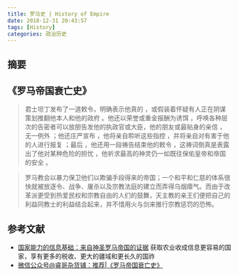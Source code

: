```yaml
---
title: 罗马史 | History of Empire
date: 2018-12-31 20:43:57
tags: [History]
categories: 政治历史
---
```

## 摘要

<!--more-->

## 《罗马帝国衰亡史》

>君士坦丁发布了一道敕令，明确表示他真的 ，或假装着怀疑有人正在阴谋策划推翻他本人和他的政府 。他还以荣誉或重金报酬为诱饵 ，呼唤各种层次的告密者可以放胆告发他的执政官或大臣，他的朋友或最贴身的亲信 ，无一例外 ；他还庄严宣布 ，他将亲自聆听这些指控 ，并将亲自对有害于他的人进行报复 ；最后 ，他还用一段祷告结束他的敕令 ，这祷词倒真是表露出了他对某种危险的担忧 ，他祈求最高的神灵仍一如既往保佑皇帝和帝国的安全 。

>罗马教会以暴力保卫他们以欺骗手段得来的帝国；一个和平和仁慈的体系很快就被放逐令、战争、屠杀以及宗教法庭的建立而弄得乌烟瘴气。而由于改革派更受到热爱民权和宗教自由的人们的鼓舞，天主教的亲王们便把自己的利益同教士的利益结合起来，并不惜用火与剑来推行宗教惩罚的恐怖。


## 参考文献
- [国家能力的信息基础：来自神圣罗马帝国的证据](https://zhuanlan.zhihu.com/p/45617772)
获取农业收成信息更容易的国家，享有更多的税收、更大的疆域和更长久的国祚
- [微信公众号@睿哥杂货铺：推荐|《罗马帝国衰亡史》](https://mp.weixin.qq.com/s?__biz=MjM5MTY1MjQ3Nw==&mid=2651940487&idx=1&sn=65e67860424f2b723daa68c406b7085f&chksm=bd5789958a2000834c3f4c3d5e23f3694eb2320af9c838c5853734a46c005361a9b0384546b2#rd)
